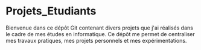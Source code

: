 # Projets_Etudiants
Bienvenue dans ce dépôt Git contenant divers projets que j'ai réalisés dans le cadre de mes études en informatique. Ce dépôt me permet de centraliser mes travaux pratiques, mes projets personnels et mes expérimentations.

